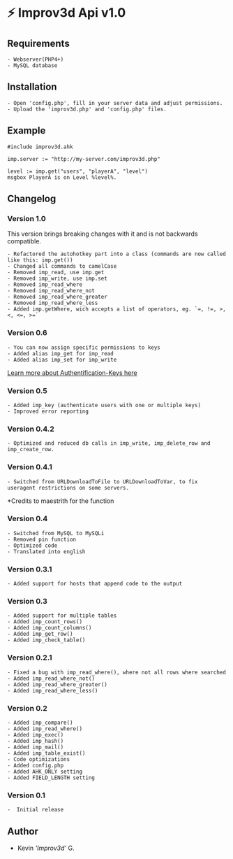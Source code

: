 # :zap: Improv3d Api v1.0
## Requirements
    - Webserver(PHP4+)
    - MySQL database

## Installation
    - Open 'config.php', fill in your server data and adjust permissions.
    - Upload the 'improv3d.php' and 'config.php' files.

## Example
```autohotkey
#include improv3d.ahk

imp.server := "http://my-server.com/improv3d.php"

level := imp.get("users", "playerA", "level")
msgbox PlayerA is on Level %level%.
```

## Changelog
### Version 1.0
This version brings breaking changes with it and is not backwards compatible.

    - Refactored the autohotkey part into a class (commands are now called like this: imp.get())
    - Changed all commands to camelCase
    - Removed imp_read, use imp.get
    - Removed imp_write, use imp.set
    - Removed imp_read_where
    - Removed imp_read_where_not
    - Removed imp_read_where_greater
    - Removed imp_read_where_less
    - Added imp.getWhere, wich accepts a list of operators, eg. `=, !=, >, <, <=, >=`

### Version 0.6
    - You can now assign specific permissions to keys
    - Added alias imp_get for imp_read
    - Added alias imp_set for imp_write
[Learn more about Authentification-Keys here](https://github.com/kevgk/AutoHotkey-MySQL-PHP-API/wiki/Authentification-Keys)

### Version 0.5
    - Added imp_key (authenticate users with one or multiple keys)
    - Improved error reporting

### Version 0.4.2
    - Optimized and reduced db calls in imp_write, imp_delete_row and imp_create_row.

### Version 0.4.1
    - Switched from URLDownloadToFile to URLDownloadToVar, to fix useragent restrictions on some servers.
*Credits to maestrith for the function

### Version 0.4
    - Switched from MySQL to MySQLi
    - Removed pin function
    - Optimized code
    - Translated into english

### Version 0.3.1
    - Added support for hosts that append code to the output

### Version 0.3
    - Added support for multiple tables
    - Added imp_count_rows()
    - Added imp_count_columns()
    - Added imp_get_row()
    - Added imp_check_table()

### Version 0.2.1
    - Fixed a bug with imp_read_where(), where not all rows where searched
    - Added imp_read_where_not()
    - Added imp_read_where_greater()
    - Added imp_read_where_less()

### Version 0.2
    - Added imp_compare()
    - Added imp_read_where()
    - Added imp_exec()
    - Added imp_hash()
    - Added imp_mail()
    - Added imp_table_exist()
    - Code optimizations
    - Added config.php
    - Added AHK_ONLY setting
    - Added FIELD_LENGTH setting

### Version 0.1
    -  Initial release

## Author
  - Kevin _'Improv3d'_ G.
